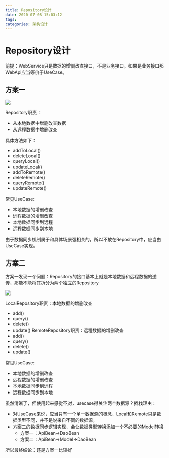 ```yaml
---
title: Repository设计
date: 2020-07-08 15:03:12
tags:
categories: 架构设计
---
```


# Repository设计
前提：WebService只是数据的增删改查接口，不是业务接口。如果是业务接口那WebApi应当等价于UseCase。


## 方案一
![](/15941779248052.jpg)

Repository职责：
* 从本地数据中增删改查数据
* 从远程数据中增删改查

具体方法如下：
* addToLocal()
* deleteLocal()
* queryLocal()
* updateLocal()
* addToRemote()
* deleteRemote()
* queryRemote()
* updateRemote()

常见UseCase:
* 本地数据的增删改查
* 远程数据的增删改查
* 本地数据同步到远程
* 远程数据同步到本地

由于数据同步机制属于和具体场景强相关的，所以不放在Repository中，应当由UseCase实现。

## 方案二
方案一发现一个问题：Repository的接口基本上就是本地数据和远程数据的透传，那能不能将其拆分为两个独立的Repository

![](/15941778752001.jpg)

LocalRepository职责：本地数据的增删改查
* add()
* query()
* delete()
* update()
RemoteRepository职责：远程数据的增删改查
* add()
* query()
* delete()
* update()

常见UseCase:
* 本地数据的增删改查
* 远程数据的增删改查
* 本地数据同步到远程
* 远程数据同步到本地

虽然清晰了，但使用起来感觉不对，usecase得关注两个数据源？找找理由：
* 对UseCase来说，应当只有一个单一数据源的概念，Local和Remote只是数据类型不同，并不是说来自不同的数据源。
* 方案二的数据同步逻辑实现，会让数据类型转换添加一个不必要的Model转换
    * 方案一：ApiBean->DaoBean
    * 方案二：ApiBean->Model->DaoBean

所以最终结论：还是方案一比较好
